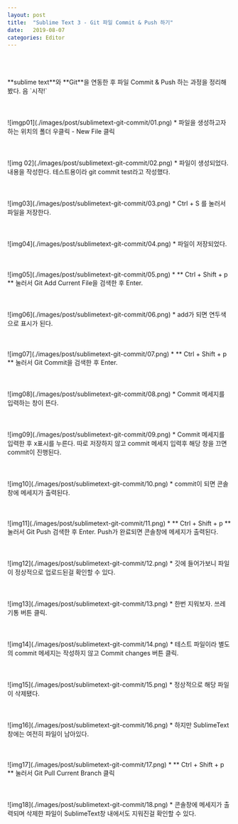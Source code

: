 ```yaml
---
layout: post
title:  "Sublime Text 3 - Git 파일 Commit & Push 하기"
date:   2019-08-07
categories: Editor
---
```

<br>
<br>
<br>
**sublime text**와 **Git**을 연동한 후 파일 Commit & Push 하는 과정을 정리해봤다.
음 `시작!`<br>
<br>
<br>
<br>
![imgp01](./images/post/sublimetext-git-commit/01.png)
* 파일을 생성하고자 하는 위치의 폴더 우클릭 - New File 클릭   
<br>
<br>
<br>
<br>
![img 02](./images/post/sublimetext-git-commit/02.png)
* 파일이 생성되었다. 내용을 작성한다. 테스트용이라 git commit test라고 작성했다.
<br>
<br>
<br>
<br>
![img03](./images/post/sublimetext-git-commit/03.png)
* Ctrl + S 를 눌러서 파일을 저장한다. 
<br>
<br>
<br>
<br>
![img04](./images/post/sublimetext-git-commit/04.png)
* 파일이 저장되었다.
<br>
<br>
<br>
<br>
![img05](./images/post/sublimetext-git-commit/05.png)
* ** Ctrl + Shift + p ** 눌러서 Git Add Current File을 검색한 후 Enter.
<br>
<br>
<br>
<br>
![img06](./images/post/sublimetext-git-commit/06.png)
* add가 되면 연두색으로 표시가 된다.
<br>
<br>
<br>
<br>
![img07](./images/post/sublimetext-git-commit/07.png)
* ** Ctrl + Shift + p ** 눌러서 Git Commit을 검색한 후 Enter.
<br>
<br>
<br>
<br>
![img08](./images/post/sublimetext-git-commit/08.png)
* Commit 메세지를 입력하는 창이 뜬다.
<br>
<br>
<br>
<br>
![img09](./images/post/sublimetext-git-commit/09.png)
* Commit 메세지를 입력한 후 x표시를 누른다. 따로 저장하지 않고 commit 메세지 입력후 해당 창을 끄면 commit이 진행된다.
<br>
<br>
<br>
<br>
![img10](./images/post/sublimetext-git-commit/10.png)
* commit이 되면 콘솔창에 메세지가 출력된다.
<br>
<br>
<br>
<br>
![img11](./images/post/sublimetext-git-commit/11.png)
*  ** Ctrl + Shift + p ** 눌러서 Git Push 검색한 후 Enter. Push가 완료되면 콘솔창에 메세지가 출력된다.
<br>
<br>
<br>
<br>
![img12](./images/post/sublimetext-git-commit/12.png)
* 깃에 들어가보니 파일이 정상적으로 업로드된걸 확인할 수 있다.
<br>
<br>
<br>
<br>
![img13](./images/post/sublimetext-git-commit/13.png)
* 한번 지워보자. 쓰레기통 버튼 클릭.
<br>
<br>
<br>
<br>
![img14](./images/post/sublimetext-git-commit/14.png)
* 테스트 파일이라 별도의 commit 메세지는 작성하지 않고 Commit changes 버튼 클릭.
<br>
<br>
<br>
<br>
![img15](./images/post/sublimetext-git-commit/15.png)
* 정상적으로 해당 파일이 삭제됐다. 
<br>
<br>
<br>
<br>
![img16](./images/post/sublimetext-git-commit/16.png)
* 하지만 SublimeText 창에는 여전히 파일이 남아있다.
<br>
<br>
<br>
<br>
![img17](./images/post/sublimetext-git-commit/17.png)
* ** Ctrl + Shift + p ** 눌러서 Git Pull Current Branch 클릭
<br>
<br>
<br>
<br>
![img18](./images/post/sublimetext-git-commit/18.png)
* 콘솔창에 메세지가 출력되며 삭제한 파일이 SublimeText창 내에서도 지워진걸 확인할 수 있다.
<br>
<br>
<br>
<br>
